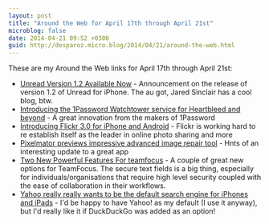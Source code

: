 ```yaml
---
layout: post
title: "Around the Web for April 17th through April 21st"
microblog: false
date: 2014-04-21 09:52 +0300
guid: http://desparoz.micro.blog/2014/04/21/around-the-web.html
---
```

<p>These are my Around the Web links for April 17th through April 21st:</p>
<ul>
<li><a href="http://blog.jaredsinclair.com/post/83379779595">Unread Version 1.2 Available Now</a> - Announcement on the release of version 1.2 of Unread for iPhone. The au got, Jared Sinclair has a cool blog, btw.</li>
<li><a href="http://blog.agilebits.com/2014/04/16/1password-watchtower-heartbleed-beyond/">Introducing the 1Password Watchtower service for Heartbleed and beyond</a> - A great innovation from the makers of 1Password</li>
<li><a href="http://blog.flickr.net/en/2014/04/17/introducing-flickr-3-0-for-iphone-and-android/">Introducing Flickr 3.0 for iPhone and Android</a> - Flickr is working hard to re establish itself as the leader in online photo sharing and more</li>
<li><a href="http://www.imore.com/upcoming-pixelmator-advanced-repair-tool-previewed-looks-impressive">Pixelmator previews impressive advanced image repair tool</a> - Hnts of an interesting update to a great app</li>
<li><a href="http://www.teamfocus.me/two-powerful-new-features-teamfocus/">Two New Powerful Features For teamfocus</a> - A couple of great new options for TeamFocus. The secure text fields is a big thing, especially for individuals/organisations that require high level security coupled with the ease of collaboration in their workflows.</li>
<li><a href="http://tipb.com.feedsportal.com/c/33998/f/616881/s/397311d5/sc/4/l/0L0Simore0N0Cyahoo0Ereally0Ereally0Ewants0Ebe0Edefault0Esearch0Eengine0Eiphones0Eand0Eipads/story01.htm">Yahoo really really wants to be the default search engine for iPhones and iPads</a> - I&#039;d be happy to have Yahoo! as my default (I use it anyway), but I&#039;d really like it if DuckDuckGo was added as an option!</li>

</ul>
